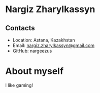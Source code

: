 # Nargiz Zharylkassyn 
## Contacts  
- Location: Astana, Kazakhstan 
- Email: nargiz.zharylkassyn@gmail.com 
- GitHub: nargeezus
# About myself
I like gaming! 